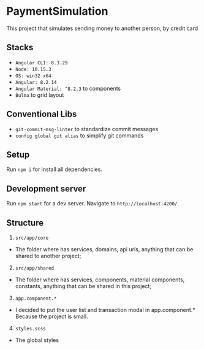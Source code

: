 # PaymentSimulation

This project that simulates sending money to another person, by credit card

## Stacks

- `Angular CLI: 8.3.29`
- `Node: 10.15.3`
- `OS: win32 x64`
- `Angular: 8.2.14`
- `Angular Material: ^8.2.3` to components
- `Bulma` to grid layout

## Conventional Libs

- `git-commit-msg-linter` to standardize commit messages
- `config global git alias` to simplify git commands

## Setup

Run `npm i` for install all dependencies.

## Development server

Run `npm start` for a dev server. Navigate to `http://localhost:4200/`.

## Structure

1. `src/app/core`
  - The folder where has services, domains, api urls, anything that can be shared to another project;
2. `src/app/shared`
  - The folder where has services, components, material components, constants, anything that can be shared in this project;
3. `app.component.*`
  - I decided to put the user list and transaction modal in app.component.* Because the project is small.
4. `styles.scss`
  - The global styles

